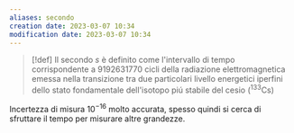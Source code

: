 ```yaml
---
aliases: secondo
creation date: 2023-03-07 10:34
modification date: 2023-03-07 10:34
---
```

>[!def]
>Il secondo $s$ è definito come l'intervallo di tempo corrispondente a $9192631770$ cicli della radiazione elettromagnetica emessa nella transizione tra due particolari livello energetici iperfini dello stato fondamentale dell'isotopo piú stabile del cesio ($^{133}\mathrm{Cs}$)

Incertezza di misura $10^{-16}$ molto accurata, spesso quindi si cerca di sfruttare il tempo per misurare altre grandezze.